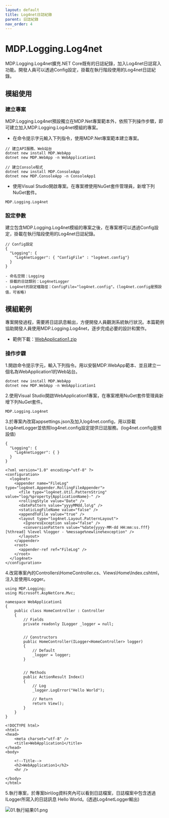 ```yaml
---
layout: default
title: Log4net日誌紀錄
parent: 日誌紀錄
nav_order: 4
---
```


# MDP.Logging.Log4net

MDP.Logging.Log4net擴充.NET Core既有的日誌紀錄，加入Log4net日誌寫入功能。開發人員可以透過Config設定，掛載在執行階段使用的Log4net日誌紀錄。


## 模組使用

### 建立專案

MDP.Logging.Log4net預設獨立在MDP.Net專案範本外，依照下列操作步驟，即可建立加入MDP.Logging.Log4net模組的專案。

- 在命令提示字元輸入下列指令，使用MDP.Net專案範本建立專案。
 
```
// 建立API服務、Web站台
dotnet new install MDP.WebApp
dotnet new MDP.WebApp -n WebApplication1

// 建立Console程式
dotnet new install MDP.ConsoleApp
dotnet new MDP.ConsoleApp -n ConsoleApp1
```

- 使用Visual Studio開啟專案。在專案裡使用NuGet套件管理員，新增下列NuGet套件。

```
MDP.Logging.Log4net
```

### 設定參數

建立包含MDP.Logging.Log4net模組的專案之後，在專案裡可以透過Config設定，掛載在執行階段使用的Log4net日誌紀錄。

```
// Config設定
{
  "Logging": {
    "Log4netLogger": { "ConfigFile" : "log4net.config"}
  }
}

- 命名空間：Logging
- 掛載的日誌類別：Log4netLogger
- Log4net的設定檔路徑：ConfigFile="log4net.config"。(log4net.config是預設值，可省略)
```


## 模組範例

專案開發過程，需要將日誌訊息輸出，方便開發人員觀測系統執行狀況。本篇範例協助開發人員使用MDP.Logging.Log4net，逐步完成必要的設計和實作。

- 範例下載：[WebApplication1.zip](https://clark159.github.io/MDP.Net/日誌紀錄/Log4net日誌紀錄/WebApplication1.zip)

### 操作步驟

1.開啟命令提示字元，輸入下列指令。用以安裝MDP.WebApp範本、並且建立一個名為WebApplication1的Web站台。

```
dotnet new install MDP.WebApp
dotnet new MDP.WebApp -n WebApplication1
```

2.使用Visual Studio開啟WebApplication1專案，在專案裡用NuGet套件管理員新增下列NuGet套件。

```
MDP.Logging.Log4net
```

3.於專案內改寫appsettings.json及加入log4net.config，用以掛載Log4netLogger並依照log4net.config設定提供日誌服務。(log4net.config是預設值)

```
{
  "Logging": {
    "Log4netLogger": { }
  }
}
```

```
<?xml version="1.0" encoding="utf-8" ?>
<configuration>
  <log4net>
    <appender name="FileLog" type="log4net.Appender.RollingFileAppender">           
      <file type="log4net.Util.PatternString" value="log/%property{ApplicationName}-" />
      <rollingStyle value="Date" />
      <datePattern value="yyyyMMdd.lo\g" />
      <staticLogFileName value="false" />
      <appendToFile value="true" />        
      <layout type="log4net.Layout.PatternLayout">
        <IgnoresException value="false" />
        <conversionPattern value="%date{yyyy-MM-dd HH:mm:ss.fff} [%thread] %level %logger - %message%newline%exception" />
      </layout>
    </appender>
    <root>
      <appender-ref ref="FileLog" />
    </root>
  </log4net>
</configuration>
```

4.改寫專案內的Controllers\HomeController.cs、Views\Home\Index.cshtml，注入並使用ILogger。

```
using MDP.Logging;
using Microsoft.AspNetCore.Mvc;

namespace WebApplication1
{
    public class HomeController : Controller
    {
        // Fields
        private readonly ILogger _logger = null;


        // Constructors
        public HomeController(ILogger<HomeController> logger)
        {
            // Default
            _logger = logger;
        }


        // Methods
        public ActionResult Index()
        {
            // Log
            _logger.LogError("Hello World");

            // Return
            return View();
        }
    }
}
```

```
<!DOCTYPE html>
<html>
<head>
    <meta charset="utf-8" />
    <title>WebApplication1</title>
</head>
<body>

    <!--Title-->
    <h2>WebApplication1</h2>
    <hr />

</body>
</html>
```

5.執行專案，於專案bin\log資料夾內可以看到日誌檔案，日誌檔案中包含透過ILogger所寫入的日誌訊息 Hello World。(透過Log4netLogger輸出)

![01.執行結果01.png](https://clark159.github.io/MDP.Net/日誌紀錄/Log4net日誌紀錄/01.執行結果01.png)
